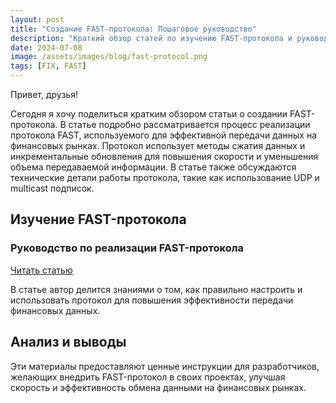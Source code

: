 ```yaml
---
layout: post
title: "Создание FAST-протокола: Пошаговое руководство"
description: "Краткий обзор статей по изучению FAST-протокола и руководство по его созданию."
date: 2024-07-08
image: /assets/images/blog/fast-protocol.png
tags: [FIX, FAST]
---
```


Привет, друзья!

Сегодня я хочу поделиться кратким обзором статьи о создании FAST-протокола. В статье подробно рассматривается процесс реализации протокола FAST, используемого для эффективной передачи данных на финансовых рынках. Протокол использует методы сжатия данных и инкрементальные обновления для повышения скорости и уменьшения объема передаваемой информации. В статье также обсуждаются технические детали работы протокола, такие как использование UDP и multicast подписок.

## Изучение FAST-протокола

### Руководство по реализации FAST-протокола
[Читать статью](https://habr.com/ru/articles/827330/)

В статье автор делится знаниями о том, как правильно настроить и использовать протокол для повышения эффективности передачи финансовых данных.

## Анализ и выводы

Эти материалы предоставляют ценные инструкции для разработчиков, желающих внедрить FAST-протокол в своих проектах, улучшая скорость и эффективность обмена данными на финансовых рынках.
